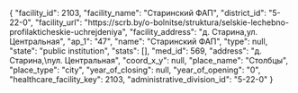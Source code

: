 {
    "facility_id": 2103,
    "facility_name": "Старинский  ФАП",
    "district_id": "5-22-0",
    "facility_url": "https:\/\/scrb.by\/o-bolnitse\/struktura\/selskie-lechebno-profilakticheskie-uchrejdeniya",
    "facility_address": "д. Старина,ул. Центральная",
    "ap_1": "47",
    "name": "Старинский  ФАП",
    "type": null,
    "state": "public institution",
    "stats": [],
    "med_id": 569,
    "address": "д. Старина,\nул. Центральная",
    "coord_x_y": null,
    "place_name": "Столбцы",
    "place_type": "city",
    "year_of_closing": null,
    "year_of_opening": "0",
    "healthcare_facility_key": 2103,
    "administrative_division_id": "5-22-0"
}